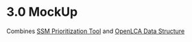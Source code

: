 # 3.0 MockUp

Combines [SSM Prioritization Tool](https://www.epa.gov/smm/smm-prioritization-tools-index) and [OpenLCA Data Structure](https://www.openlca.org/)